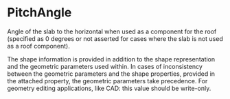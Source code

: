 PitchAngle
==========

Angle of the slab to the horizontal when used as a component for the roof (specified as 0 degrees or not asserted for cases where the slab is not used as a roof component).

The shape information is provided in addition to the shape representation and the geometric parameters used within. In cases of inconsistency between the geometric parameters and the shape properties, provided in the attached property, the geometric parameters take precedence. For geometry editing applications, like CAD: this value should be write-only.
